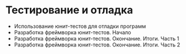 # Тестирование и отладка

 - Использование юнит-тестов для отладки программ
 - Разработка фреймворка юнит-тестов. Начало
 - Разработка фреймворка юнит-тестов. Окончание. Итоги. Часть 1
 - Разработка фреймворка юнит-тестов. Окончание. Итоги. Часть 2
